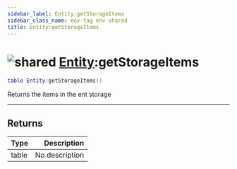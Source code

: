 ```yaml
---
sidebar_label: Entity:getStorageItems
sidebar_class_name: env-tag env-shared
title: Entity:getStorageItems
---
```


# <img src='/img/wiki/shared.png' alt='shared' classname='env-tag' /> [Entity](../entity/README.md):getStorageItems

```lua
table Entity:getStorageItems()
```

Returns the items in the ent storage<br/>

-----------------
## Returns

| Type   | Description |
| ------ | ----------: |
| table | No description |
